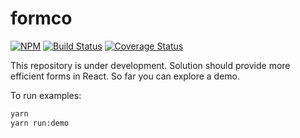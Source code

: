 # formco

[![NPM](https://img.shields.io/npm/v/formco.svg)](https://www.npmjs.com/package/formco)
[![Build Status](https://github.com/MartinTichovsky/formco/workflows/CI/badge.svg)](https://github.com/MartinTichovsky/formco/actions?workflow=CI)
[![Coverage Status](https://coveralls.io/repos/github/MartinTichovsky/formco/badge.svg?branch=main)](https://coveralls.io/github/MartinTichovsky/formco?branch=main)

This repository is under development. Solution should provide more efficient forms in React. So far you can explore a demo.

To run examples:

```sh
yarn
yarn run:demo
```
